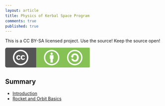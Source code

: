 ```yaml
---
layout: article
title: Physics of Kerbal Space Program
comments: true
published: true
---
```


This is a CC BY-SA licensed project. Use the source! Keep the source open!

![CC BY-SA](assets/cc_bysa.flat.guokr.png)



## Summary

* [Introduction](index.html)
* [Rocket and Orbit Basics](rocket_orbit_basics.md)